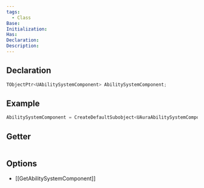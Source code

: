 ```yaml
---
tags:
  - Class
Base: 
Initialization: 
Has: 
Declaration: 
Description:
---
```


## Declaration

```cpp
TObjectPtr<UAbilitySystemComponent> AbilitySystemComponent;
```

## Example

```cpp
AbilitySystemComponent = CreateDefaultSubobject<UAuraAbilitySystemComponent>(TEXT("AbilitySystemComponent"));
```

## Getter

```cpp
```

## Options
- [[GetAbilitySystemComponent]]